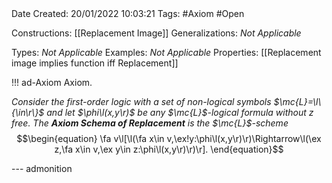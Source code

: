 <br />
<br />

Date Created: 20/01/2022 10:03:21
Tags: #Axiom #Open 

Constructions: [[Replacement Image]]
Generalizations: _Not Applicable_

Types: _Not Applicable_
Examples: _Not Applicable_
Properties: [[Replacement image implies function iff Replacement]]

!!! ad-Axiom Axiom.

_Consider the first-order logic with a set of non-logical symbols $\mc{L}=\l\{\in\r\}$ and let $\phi\l(x,y\r)$ be any $\mc{L}$-logical formula without $z$ free. The **Axiom Schema of Replacement** is the $\mc{L}$-scheme_
$$\begin{equation}
    \fa v\l[\l(\fa x\in v,\ex!y:\phi\l(x,y\r)\r)\Rightarrow\l(\ex z,\fa x\in v,\ex y\in z:\phi\l(x,y\r)\r)\r].
\end{equation}$$

--- admonition
